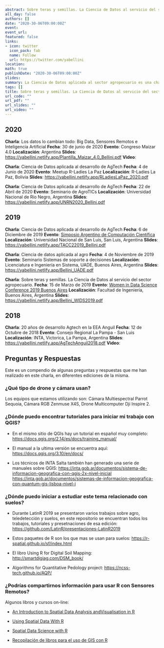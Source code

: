 ```yaml
---
abstract: Sobre teras y semillas. La Ciencia de Datos al servicio del sector agropecuario es una charla que he dado en diversos ámbitos y con diferente nivel de detalle pero que tiene como objetivo introducir conceptos relacionados con la ciencia de datos y compartir con los asistentes como se aplican en el desarrollo de soluciones para el sector agropecuario dando ejemplos concretos de productos y soluciones digitales realizados con mi equipo en la Estación Experimental Agropecuaria Anguil. Doy detalles sobre los objetivos de cada trabajo, las heramientas que usamos, las profesiones e instituciones que formaron los equipos de trabajo y los resultados obtenidos. 
all_day: false
authors: []
date: "2020-30-06T09:00:00Z"
event:  
event_url: 
featured: false
links:
- icon: twitter
  icon_pack: fab
  name: Follow
  url: https://twitter.com/yabellini 
location: 
math: true
publishDate: "2020-30-06T09:00:00Z"
slides: 
summary: La Ciencia de Datos aplicada al sector agropecuario es una charla que he dado en diversos ámbitos y con diferente nivel de detalle pero que tiene como objetivo introducir conceptos relacionados con la ciencia de datos y compartir con los asistentes como se aplican en el desarrollo de soluciones para el sector agropecuario dando ejemplos concretos de productos y soluciones digitales realizados con mi equipo en la Estación Experimental Agropecuaria Anguil. Doy detalles sobre los objetivos de cada trabajo, las heramientas que usamos, las profesiones e instituciones que formaron los equipos de trabajo y los resultados obtenidos. 
tags: []
title: Sobre teras y semillas. La Ciencia de Datos al servicio del sector agropecuario
url_code: ""
url_pdf: ""
url_slides: ""
url_video: ""
---
```


## 2020

**Charla**: Los datos lo cambian todo: Big Data, Sensores Remotos e Inteligencia Artificial
**Fecha**: 30 de junio de 2020
**Evento**: Congreso Maizar 4.0
**Localización**: Argentina
**Slides**: https://yabellini.netlify.app/Plantilla_Maizar_4.0_Bellini.pdf
**Video**:

**Charla**: Ciencia de Datos aplicada al desarrollo de AgTech
**Fecha**: 4 de Junio de 2020
**Evento**: Meetup R-Ladies La Paz
**Localización**: R-Ladies La Paz, Bolivia
**Slides**: https://yabellini.netlify.app/RLadiesLaPaz_2020.pdf

**Charla**: Ciencia de Datos aplicada al desarrollo de AgTech
**Fecha**: 22 de Abril de 2020
**Evento**: Seminario de AgroTICs
**Localización**: Universidad Nacional de Río Negro, Argentina
**Slides**: https://yabellini.netlify.app/UNRN2020_Bellini.pdf


## 2019

**Charla**: Ciencia de Datos aplicada al desarrollo de AgTech
**Fecha**: 6 de Diciembre de 2019
**Evento**: [Simposio Argentino de Computación Científica](https://tallerargentinocc.github.io/)
**Localización**: Universidad Nacional de San Luis, San Luis, Argentina
**Slides**: https://yabellini.netlify.app/TACC22019_Bellini.pdf

**Charla**: Ciencia de datos aplicada al agro
**Fecha**: 4 de Noviembre de 2019
**Evento**: Seminario Sistemas de soporte a decisiones
**Localización**: Licenciatura e Ingeniería en Sistema, UADE, Buenos Aires, Argentina
**Slides**: https://yabellini.netlify.app/Bellini_UADE.pdf


**Charla**: Sobre teras y semillas. La Ciencia de Datos al servicio del sector agropecuario.
**Fecha**: 15 de Marzo de 2019
**Evento**: [Women in Data Science Conference 2019 Buenos Aires](http://wids.fi.uba.ar/)
**Localización**: Facultad de Ingeniería, Buenos Aires, Argentina
**Slides**: https://yabellini.netlify.app/Bellini_WIDS2019.pdf


## 2018

**Charla**: 20 años de desarrollo Agtech en la EEA Anguil
**Fecha**: 12 de Octubre de 2018
**Evento**: Consejo Regional La Pampa - San Luis
**Localización**: INTA, Victorica, La Pampa, Argentina
**Slides**: https://yabellini.netlify.app/AgTechAnguil2018.pdf
**Video**:



## Preguntas y Respuestas

Este es un compendio de algunas preguntas y respuestas que me han realizado en este charla, en diferentes ediciones de la misma.

### ¿Qué tipo de drone y cámara usan?

Los equipos que estamos utilizando son: Cámara Multiespectral Parrot Sequoia, Cámara RGB Zenmuse X4S, Drone Multicomputer Dji Inspire 2.

### ¿Dónde puedo encontrar tutoriales para iniciar mi trabajo con QGIS?

* En el mismo sitio de QGIs hay un tutorial en español muy completo: https://docs.qgis.org/2.14/es/docs/training_manual/

* El manual a la ultima versión se encuentra aquí: https://docs.qgis.org/3.10/en/docs/

* Los técnicos de INTA Salta también han generado una serie de manuales sobre QGIS: https://inta.gob.ar/documentos/sistema-de-informacion-geografica-con-qgis-2x-nivel-inicial 
https://inta.gob.ar/documentos/sistemas-de-informacion-geografica-con-quantum-gis-lisboa-nivel-i

### ¿Dónde puedo iniciar a estudiar este tema relacionado con suelos?

* Durante LatinR 2019 se presentaron varios trabajos sobre agro, teledetección y suelos, en este repositorio se encuentran todos los trabajos, tutoriales y presetnaciones de esa edición:  https://github.com/LatinR/presentaciones-LatinR2019

* Estos paquetes de R son los que mas se usan para suelos: https://r-spatial.github.io/sf/index.html

* El libro Using R for Digital Soil Mapping: http://smartdigiag.com/DSM_book/

* Algorithms for Quantitative Pedology project: https://ncss-tech.github.io/AQP/

### ¿Podrías compartirnos información para usar R con Sensores Remotos?

Algunos libros y cursos on-line:

* [An Introduction to Spatial Data Analysis andVisualisation in R](https://www.spatialanalysisonline.com/An%20Introduction%20to%20Spatial%20Data%20Analysis%20in%20R.pdf)

* [Using Spatial Data With R](https://cengel.github.io/R-spatial/)

* [Spatial Data Science with R](https://rspatial.org/)

* [Recopilación de libros para el uso de GIS con R](http://www.geomapik.com/spatial-data-science/libros-gratis-r-para-gis-data-science/amp/)
